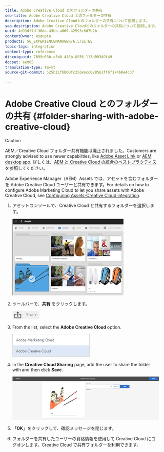 ```yaml
---
title: Adobe Creative Cloud とのフォルダーの共有
seo-title: Adobe Creative Cloud とのフォルダーの共有
description: Adobe Creative Cloudとのフォルダーの共有について説明します。
seo-description: Adobe Creative Cloudとのフォルダーの共有について説明します。
uuid: 4d93df7d-36da-43bb-a069-42993c607b2b
contentOwner: asgupta
products: SG_EXPERIENCEMANAGER/6.5/SITES
topic-tags: integration
content-type: reference
discoiquuid: 7699c08b-a5b8-4f8b-8856-113d09349f49
docset: aem65
translation-type: tm+mt
source-git-commit: 525b11fbb60fc3568ecc028562ffbf174b8e4c37

---
```



# Adobe Creative Cloud とのフォルダーの共有 {#folder-sharing-with-adobe-creative-cloud}

>[!CAUTION]
>
>AEM／Creative Cloud フォルダー共有機能は廃止されました。Customers are strongly advised to use newer capabilities, like [Adobe Asset Link](https://helpx.adobe.com/enterprise/using/adobe-asset-link.html) or [AEM desktop app](https://helpx.adobe.com/experience-manager/desktop-app/aem-desktop-app.html). 詳しくは、[AEM と Creative Cloud の統合のベストプラクティス](/help/assets/aem-cc-integration-best-practices.md)を参照してください。

Adobe Experience Manager（AEM）Assets では、アセットを含むフォルダーを Adobe Creative Cloud ユーザーと共有できます。For details on how to configure Adobe Marketing Cloud to let you share assets with Adobe Creative Cloud, see [Configuring Assets-Creative Cloud integration](/help/sites-administering/configure-assets-cc-integration.md).

1. アセットコンソールで、Creative Cloud と共有するフォルダーを選択します。

   ![](assets/chlimage_1-139.png)

1. ツールバーで、**共有**  をクリックします。

   ![](assets/chlimage_1-140.png)

1. From the list, select the **Adobe Creative Cloud** option.

   ![](assets/chlimage_1-141.png)

1. In the **Creative Cloud Sharing** page, add the user to share the folder with and then click **Save**.

   ![](assets/chlimage_1-142.png)

1. 「**OK**」をクリックして、確認メッセージを閉じます。
1. フォルダーを共有したユーザーの資格情報を使用して Creative Cloud にログオンします。Creative Cloud で共有フォルダーを利用できます。